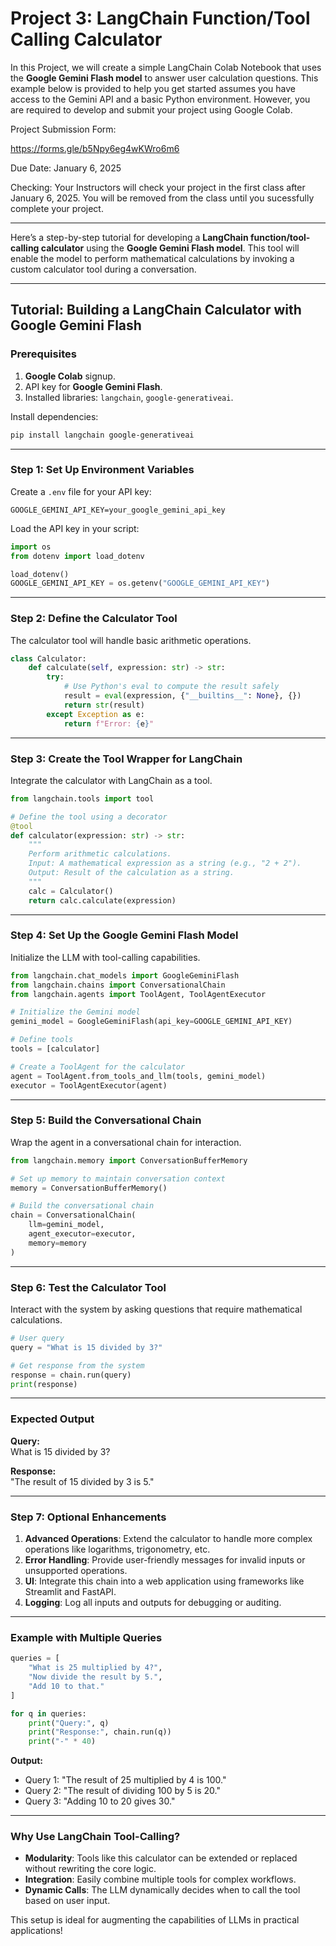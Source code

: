 # Project 3: LangChain Function/Tool Calling Calculator

In this Project, we will create a simple LangChain Colab Notebook that uses the **Google Gemini Flash model** to answer user calculation questions. This example below is provided to help you get started assumes you have access to the Gemini API and a basic Python environment. However, you are required to develop and submit your project using Google Colab.

Project Submission Form:

https://forms.gle/b5Npy6eg4wKWro6m6

Due Date: January 6, 2025

Checking: Your Instructors will check your project in the first class after January 6, 2025. You will be removed from the class until you sucessfully complete your project. 

---

Here’s a step-by-step tutorial for developing a **LangChain function/tool-calling calculator** using the **Google Gemini Flash model**. This tool will enable the model to perform mathematical calculations by invoking a custom calculator tool during a conversation.

---

## **Tutorial: Building a LangChain Calculator with Google Gemini Flash**

### Prerequisites
1. **Google Colab** signup.
2. API key for **Google Gemini Flash**.
3. Installed libraries: `langchain`, `google-generativeai`.

Install dependencies:

```bash
pip install langchain google-generativeai
```

---

### Step 1: Set Up Environment Variables
Create a `.env` file for your API key:

```plaintext
GOOGLE_GEMINI_API_KEY=your_google_gemini_api_key
```

Load the API key in your script:

```python
import os
from dotenv import load_dotenv

load_dotenv()
GOOGLE_GEMINI_API_KEY = os.getenv("GOOGLE_GEMINI_API_KEY")
```

---

### Step 2: Define the Calculator Tool

The calculator tool will handle basic arithmetic operations.

```python
class Calculator:
    def calculate(self, expression: str) -> str:
        try:
            # Use Python's eval to compute the result safely
            result = eval(expression, {"__builtins__": None}, {})
            return str(result)
        except Exception as e:
            return f"Error: {e}"
```

---

### Step 3: Create the Tool Wrapper for LangChain

Integrate the calculator with LangChain as a tool.

```python
from langchain.tools import tool

# Define the tool using a decorator
@tool
def calculator(expression: str) -> str:
    """
    Perform arithmetic calculations.
    Input: A mathematical expression as a string (e.g., "2 + 2").
    Output: Result of the calculation as a string.
    """
    calc = Calculator()
    return calc.calculate(expression)
```

---

### Step 4: Set Up the Google Gemini Flash Model

Initialize the LLM with tool-calling capabilities.

```python
from langchain.chat_models import GoogleGeminiFlash
from langchain.chains import ConversationalChain
from langchain.agents import ToolAgent, ToolAgentExecutor

# Initialize the Gemini model
gemini_model = GoogleGeminiFlash(api_key=GOOGLE_GEMINI_API_KEY)

# Define tools
tools = [calculator]

# Create a ToolAgent for the calculator
agent = ToolAgent.from_tools_and_llm(tools, gemini_model)
executor = ToolAgentExecutor(agent)
```

---

### Step 5: Build the Conversational Chain

Wrap the agent in a conversational chain for interaction.

```python
from langchain.memory import ConversationBufferMemory

# Set up memory to maintain conversation context
memory = ConversationBufferMemory()

# Build the conversational chain
chain = ConversationalChain(
    llm=gemini_model,
    agent_executor=executor,
    memory=memory
)
```

---

### Step 6: Test the Calculator Tool

Interact with the system by asking questions that require mathematical calculations.

```python
# User query
query = "What is 15 divided by 3?"

# Get response from the system
response = chain.run(query)
print(response)
```

---

### Expected Output

**Query:**  
What is 15 divided by 3?

**Response:**  
"The result of 15 divided by 3 is 5."

---

### Step 7: Optional Enhancements

1. **Advanced Operations**: Extend the calculator to handle more complex operations like logarithms, trigonometry, etc.
2. **Error Handling**: Provide user-friendly messages for invalid inputs or unsupported operations.
3. **UI**: Integrate this chain into a web application using frameworks like Streamlit and FastAPI.
4. **Logging**: Log all inputs and outputs for debugging or auditing.

---

### Example with Multiple Queries

```python
queries = [
    "What is 25 multiplied by 4?",
    "Now divide the result by 5.",
    "Add 10 to that."
]

for q in queries:
    print("Query:", q)
    print("Response:", chain.run(q))
    print("-" * 40)
```

**Output:**  
- Query 1: "The result of 25 multiplied by 4 is 100."
- Query 2: "The result of dividing 100 by 5 is 20."
- Query 3: "Adding 10 to 20 gives 30."

---

### Why Use LangChain Tool-Calling?

- **Modularity**: Tools like this calculator can be extended or replaced without rewriting the core logic.
- **Integration**: Easily combine multiple tools for complex workflows.
- **Dynamic Calls**: The LLM dynamically decides when to call the tool based on user input.

This setup is ideal for augmenting the capabilities of LLMs in practical applications!